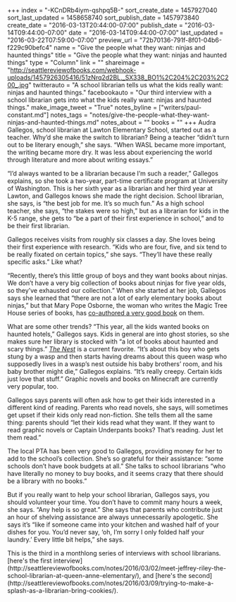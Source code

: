 +++
index = "-KCnDRb4iym-qshpq5B-"
sort_create_date = 1457927040
sort_last_updated = 1458658740
sort_publish_date = 1457973840
create_date = "2016-03-13T20:44:00-07:00"
publish_date = "2016-03-14T09:44:00-07:00"
date = "2016-03-14T09:44:00-07:00"
last_updated = "2016-03-22T07:59:00-07:00"
preview_url = "72b70136-791f-8f01-04b6-f229c90befc4"
name = "Give the people what they want: ninjas and haunted things"
title = "Give the people what they want: ninjas and haunted things"
type = "Column"
link = ""
shareimage = "http://seattlereviewofbooks.com/webhook-uploads/1457926305416/51zNrq2d2BL._SX338_BO1%2C204%2C203%2C200_.jpg"
twitterauto = "A school librarian tells us what the kids really want: ninjas and haunted things."
facebookauto = "Our third interview with a school librarian gets into what the kids really want: ninjas and haunted things."
make_image_tweet = "True"
notes_byline = ["writers/paul-constant.md"]
notes_tags = "notes/give-the-people-what-they-want-ninjas-and-haunted-things.md"
notes_about = ""
books = ""
+++
Audra Gallegos, school librarian at Lawton Elementary School, started out as a teacher. Why’d she make the switch to librarian? Being a teacher “didn’t turn out to be literary enough,” she says. “When WASL became more important, the writing became more dry. It was less about experiencing the world through literature and more about writing essays.”

“I’d always wanted to be a librarian because I’m such a reader,” Gallegos explains, so she took a two-year, part-time certificate program at University of Washington. This is her sixth year as a librarian and her third year at Lawton, and Gallegos knows she made the right decision. School librarian, she says, is “the best job for me. It’s so much fun.” As a high school teacher, she says, “the stakes were so high,” but as a librarian for kids in the K-5 range, she gets to “be a part of their first experience in school,” and to be their first librarian.

Gallegos receives visits from roughly six classes a day. She loves being their first experience with research. “Kids who are four, five, and six tend to be really fixated on certain topics,” she says. “They’ll have these really specific asks.” Like what? 

“Recently, there’s this little group of boys and they want books about ninjas. We don’t have a very big collection of books about ninjas for five year olds, so they’ve exhausted our collection.” When she started at her job, Gallegos says she learned that “there are not a lot of early elementary books about ninjas,” but that Mary Pope Osborne, the woman who writes the Magic Tree House series of books, has [co-authored a very good book](http://www.penguinrandomhouse.com/books/236072/magic-tree-house-fact-tracker-30-ninjas-and-samurai-by-mary-pope-osborne-and-natalie-pope-boyce-illustrated-by-sal-murdocca/9780385386326/) on them.

What are some other trends? “This year, all the kids wanted books on haunted hotels,” Gallegos says. Kids in general are into ghost stories, so she makes sure her library is stocked with “a lot of books about haunted and scary things.” [*The Nest*](http://www.indiebound.org/book/9781481432320) is a current favorite. “It’s about this boy who gets stung by a wasp and then starts having dreams about this queen wasp who supposedly lives in a wasp’s nest outside his baby brothers’ room, and his baby brother might die,” Gallegos explains. “It’s really creepy. Certain kids just love that stuff.” Graphic novels and books on Minecraft are currently very popular, too.  

Gallegos says parents will often ask how to get their kids interested in a different kind of reading. Parents who read novels, she says, will sometimes get upset if their kids only read non-fiction. She tells them all the same thing: parents should “let their kids read what they want. If they want to read graphic novels or Captain Underpants books? That’s reading. Just let them read.”

The local PTA has been very good to Gallegos, providing money for her to add to the school’s collection. She’s so grateful for their assistance: “some schools don’t have book budgets at all.” She talks to school librarians “who have literally no money to buy books, and it seems crazy that there should be a library with no books.” 

But if you really want to help your school librarian, Gallegos says, you should volunteer your time. You don’t have to commit many hours a week, she says. “Any help is so great.” She says that parents who contribute just an hour of shelving assistance are always unnecessarily apologetic. She says it’s “like if someone came into your kitchen and washed half of your dishes for you. You’d never say, ‘oh, I’m sorry I only folded half your laundry.’ Every little bit helps,” she says.

<p class="footer">This is the third in a monthlong series of interviews with school librarians. [here's the first interview](http://seattlereviewofbooks.com/notes/2016/03/02/meet-jeffrey-riley-the-school-librarian-at-queen-anne-elementary/), and [here's the second](http://seattlereviewofbooks.com/notes/2016/03/09/trying-to-make-a-splash-as-a-librarian-bring-cookies/).</p>